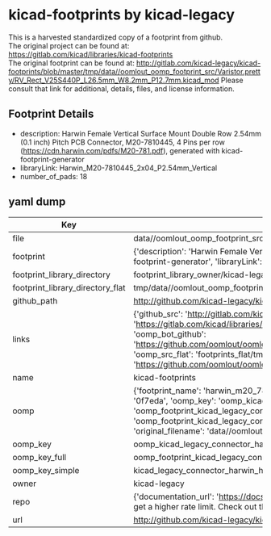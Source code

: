 # kicad-footprints by kicad-legacy  
This is a harvested standardized copy of a footprint from github.  
The original project can be found at:  
https://gitlab.com/kicad/libraries/kicad-footprints  
The original footprint can be found at:
http://gitlab.com/kicad-legacy/kicad-footprints/blob/master/tmp/data//oomlout_oomp_footprint_src/Varistor.pretty/RV_Rect_V25S440P_L26.5mm_W8.2mm_P12.7mm.kicad_mod
Please consult that link for additional, details, files, and license information.  
## Footprint Details
* description: Harwin Female Vertical Surface Mount Double Row 2.54mm (0.1 inch) Pitch PCB Connector, M20-7810445, 4 Pins per row (https://cdn.harwin.com/pdfs/M20-781.pdf), generated with kicad-footprint-generator  
* libraryLink: Harwin_M20-7810445_2x04_P2.54mm_Vertical  
* number_of_pads: 18  
## yaml dump  
| Key | Value |  
| --- | --- |  
| file | data//oomlout_oomp_footprint_src/kicad-footprints/Connector_Harwin.pretty/Harwin_M20-7810445_2x04_P2.54mm_Vertical.kicad_mod |  
| footprint | {'description': 'Harwin Female Vertical Surface Mount Double Row 2.54mm (0.1 inch) Pitch PCB Connector, M20-7810445, 4 Pins per row (https://cdn.harwin.com/pdfs/M20-781.pdf), generated with kicad-footprint-generator', 'libraryLink': 'Harwin_M20-7810445_2x04_P2.54mm_Vertical', 'number_of_pads': 18} |  
| footprint_library_directory | footprint_library_owner/kicad-legacy_kicad-footprints |  
| footprint_library_directory_flat | tmp/data//oomlout_oomp_footprint_src/footprints_flat/kicad_legacy_connector_harwin_harwin_m20_7810445_2x04_p2_54mm_vertical/working |  
| github_path | http://github.com/kicad-legacy/kicad-footprints/blob/master/tmp/data//oomlout_oomp_footprint_src/Connector_Harwin.pretty/Harwin_M20-7810445_2x04_P2.54mm_Vertical.kicad_mod |  
| links | {'github_src': 'http://gitlab.com/kicad-legacy/kicad-footprints/blob/master/tmp/data//oomlout_oomp_footprint_src/Varistor.pretty/RV_Rect_V25S440P_L26.5mm_W8.2mm_P12.7mm.kicad_mod', 'github_src_repo': 'https://gitlab.com/kicad/libraries/kicad-footprints', 'oomp_bot': 'tmp/data//oomlout_oomp_footprint_src/footprints/kicad_legacy_connector_harwin_harwin_m20_7810445_2x04_p2_54mm_vertical/working', 'oomp_bot_github': 'https://github.com/oomlout/oomlout_oomp_footprint_bot/tree/main/tmp/data//oomlout_oomp_footprint_src/footprints/kicad_legacy_connector_harwin_harwin_m20_7810445_2x04_p2_54mm_vertical/working', 'oomp_src_flat': 'footprints_flat/tmp/data//oomlout_oomp_footprint_src/footprints_flat/kicad_legacy_connector_harwin_harwin_m20_7810445_2x04_p2_54mm_vertical/working', 'oomp_src_flat_github': 'https://github.com/oomlout/oomlout_oomp_footprint_src/tree/main/tmp/data//oomlout_oomp_footprint_src/footprints_flat/kicad_legacy_connector_harwin_harwin_m20_7810445_2x04_p2_54mm_vertical/working'} |  
| name | kicad-footprints |  
| oomp | {'footprint_name': 'harwin_m20_7810445_2x04_p2_54mm_vertical', 'library_name': 'connector_harwin', 'md5': '0f7eda03b935866c9095fa42feaff5f1', 'md5_10': '0f7eda03b9', 'md5_5': '0f7ed', 'md5_6': '0f7eda', 'oomp_key': 'oomp_kicad_legacy_connector_harwin_harwin_m20_7810445_2x04_p2_54mm_vertical', 'oomp_key_extra': 'oomp_footprint_kicad_legacy_connector_harwin_harwin_m20_7810445_2x04_p2_54mm_vertical', 'oomp_key_full': 'oomp_footprint_kicad_legacy_connector_harwin_harwin_m20_7810445_2x04_p2_54mm_vertical_0f7eda', 'oomp_key_simple': 'kicad_legacy_connector_harwin_harwin_m20_7810445_2x04_p2_54mm_vertical', 'original_filename': 'data//oomlout_oomp_footprint_src/kicad-footprints/Connector_Harwin.pretty/Harwin_M20-7810445_2x04_P2.54mm_Vertical.kicad_mod', 'owner_name': 'kicad_legacy'} |  
| oomp_key | oomp_kicad_legacy_connector_harwin_harwin_m20_7810445_2x04_p2_54mm_vertical |  
| oomp_key_full | oomp_footprint_kicad_legacy_connector_harwin_harwin_m20_7810445_2x04_p2_54mm_vertical |  
| oomp_key_simple | kicad_legacy_connector_harwin_harwin_m20_7810445_2x04_p2_54mm_vertical |  
| owner | kicad-legacy |  
| repo | {'documentation_url': 'https://docs.github.com/rest/overview/resources-in-the-rest-api#rate-limiting', 'message': "API rate limit exceeded for 84.66.142.224. (But here's the good news: Authenticated requests get a higher rate limit. Check out the documentation for more details.)"} |  
| url | http://github.com/kicad-legacy/kicad-footprints |  

